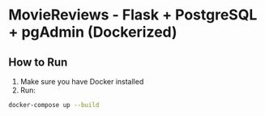 # MovieReviews - Flask + PostgreSQL + pgAdmin (Dockerized)

## How to Run

1. Make sure you have Docker installed
2. Run:

```bash
docker-compose up --build